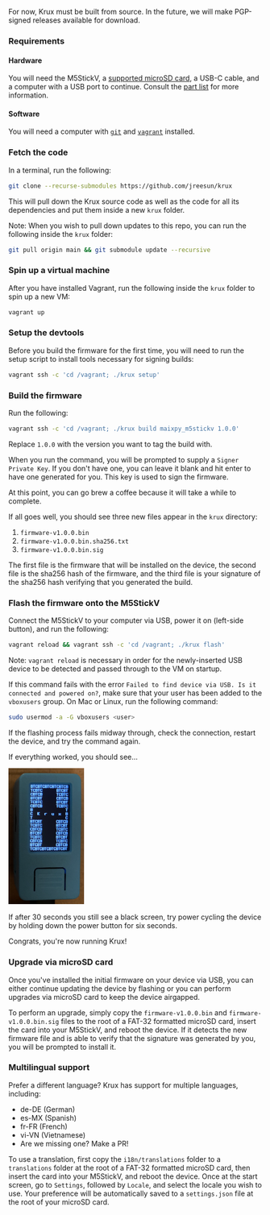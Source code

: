 For now, Krux must be built from source. In the future, we will make PGP-signed releases available for download.

### Requirements
#### Hardware
You will need the M5StickV, a [supported microSD card](https://github.com/m5stack/m5-docs/blob/master/docs/en/core/m5stickv.md#tf-cardmicrosd-test), a USB-C cable, and a computer with a USB port to continue. Consult the [part list](../../parts) for more information.

#### Software
You will need a computer with [`git`](https://git-scm.com/book/en/v2/Getting-Started-Installing-Git) and [`vagrant`](https://www.vagrantup.com/downloads) installed.

### Fetch the code
In a terminal, run the following:
```bash
git clone --recurse-submodules https://github.com/jreesun/krux
```
This will pull down the Krux source code as well as the code for all its dependencies and put them inside a new `krux` folder.

Note: When you wish to pull down updates to this repo, you can run the following inside the `krux` folder:
```bash
git pull origin main && git submodule update --recursive
```

### Spin up a virtual machine
After you have installed Vagrant, run the following inside the `krux` folder to spin up a new VM:
```bash
vagrant up
```

### Setup the devtools
Before you build the firmware for the first time, you will need to run the setup script to install tools necessary for signing builds:
```bash
vagrant ssh -c 'cd /vagrant; ./krux setup'
```

### Build the firmware
Run the following:
```bash
vagrant ssh -c 'cd /vagrant; ./krux build maixpy_m5stickv 1.0.0'
```

Replace `1.0.0` with the version you want to tag the build with.

When you run the command, you will be prompted to supply a `Signer Private Key`. If you don't have one, you can leave it blank and hit enter to have one generated for you. This key is used to sign the firmware.

At this point, you can go brew a coffee because it will take a while to complete.

If all goes well, you should see three new files appear in the `krux` directory:

1. `firmware-v1.0.0.bin`
2. `firmware-v1.0.0.bin.sha256.txt`
3. `firmware-v1.0.0.bin.sig`

The first file is the firmware that will be installed on the device, the second file is the sha256 hash of the firmware, and the third file is your signature of the sha256 hash verifying that you generated the build.

### Flash the firmware onto the M5StickV
Connect the M5StickV to your computer via USB, power it on (left-side button), and run the following:
```bash
vagrant reload && vagrant ssh -c 'cd /vagrant; ./krux flash'
```
Note: `vagrant reload` is necessary in order for the newly-inserted USB device to be detected and passed through to the VM on startup.

If this command fails with the error `Failed to find device via USB. Is it connected and powered on?`, make sure that your user has been added to the `vboxusers` group. On Mac or Linux, run the following command:

```bash
sudo usermod -a -G vboxusers <user>
```

If the flashing process fails midway through, check the connection, restart the device, and try the command again.

If everything worked, you should see...

<img src="../../img/pic-krux-logo.png" width="150">

If after 30 seconds you still see a black screen, try power cycling the device by holding down the power button for six seconds.

Congrats, you're now running Krux!

### Upgrade via microSD card
Once you've installed the initial firmware on your device via USB, you can either continue updating the device by flashing or you can perform upgrades via microSD card to keep the device airgapped.

To perform an upgrade, simply copy the `firmware-v1.0.0.bin` and `firmware-v1.0.0.bin.sig` files to the root of a FAT-32 formatted microSD card, insert the card into your M5StickV, and reboot the device. If it detects the new firmware file and is able to verify that the signature was generated by you, you will be prompted to install it.

### Multilingual support
Prefer a different language? Krux has support for multiple languages, including:

- de-DE (German)
- es-MX (Spanish)
- fr-FR (French)
- vi-VN (Vietnamese)
- Are we missing one? Make a PR!

To use a translation, first copy the `i18n/translations` folder to a `translations` folder at the root of a FAT-32 formatted microSD card, then insert the card into your M5StickV, and reboot the device. Once at the start screen, go to `Settings`, followed by `Locale`, and select the locale you wish to use. Your preference will be automatically saved to a `settings.json` file at the root of your microSD card.